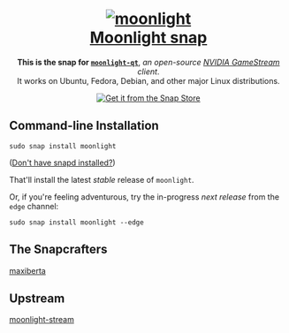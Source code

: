 <h1 align="center">
  <a href="https://moonlight-stream.org/">
    <img src="https://moonlight-stream.org/images/manifest/icons-144.png" alt="moonlight">
    <br />
    Moonlight snap
  </a>
</h1>

<p align="center">
  <b>This is the snap for <a href="https://github.com/moonlight-stream/moonlight-qt"><code>moonlight-qt</code></a></b>, <i>an open-source <a href="https://www.nvidia.com/en-us/shield/games/gamestream/">NVIDIA GameStream</a> client</i>.
  <br/>
  It works on Ubuntu, Fedora, Debian, and other major Linux distributions.
</p>

<p align="center">
  <a href="https://snapcraft.io/moonlight"><img src="https://raw.githubusercontent.com/snapcore/snap-store-badges/master/EN/%5BEN%5D-snap-store-black.png" alt="Get it from the Snap Store"></a>
</p>

<!-- Uncomment and modify this when you are provided a build status badge
<p align="center">
<a href="https://build.snapcraft.io/user/snapcrafters/fork-and-rename-me"><img src="https://build.snapcraft.io/badge/snapcrafters/fork-and-rename-me.svg" alt="Snap Status"></a>
</p>
-->

## Command-line Installation

    sudo snap install moonlight

([Don't have snapd installed?](https://snapcraft.io/docs/core/install))

That'll install the latest _stable_ release of `moonlight`.

Or, if you're feeling adventurous, try the in-progress _next release_ from the `edge` channel:

    sudo snap install moonlight --edge

## The Snapcrafters

[maxiberta](https://github.com/maxiberta/)

## Upstream

[moonlight-stream](https://github.com/moonlight-stream)
